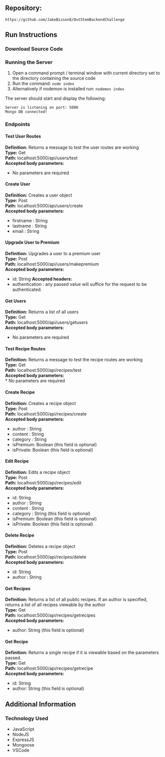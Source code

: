 ## Repository: 

```
https://github.com/JakeBisson8/OutStemBackendChallenge
```

## Run Instructions

### Download Source Code

### Running the Server
1. Open a command prompt / terminal window with current directory set to the directory containing the source code
1. Run the command: ```node index```
1. Alternatively if nodemon is installed run: ```nodemon index```

The server should start and display the following:
```
Server is listening on port: 5000
Mongo DB connected!
```

### Endpoints

#### Test User Routes
**Definition:** Returns a message to test the user routes are working <br/>
**Type:** Get <br/>
**Path:** localhost:5000/api/users/test <br/>
**Accepted body parameters:** <br/>
* No parameters are required

#### Create User
**Definition:** Creates a user object <br/>
**Type:** Post <br/>
**Path:** localhost:5000/api/users/create <br/>
**Accepted body parameters:** <br/>
* firstname : String
* lastname : String
* email : String

#### Upgrade User to Premium
**Definition:** Upgrades a user to a premium user <br/>
**Type:** Post <br/>
**Path:** localhost:5000/api/users/makepremium <br/>
**Accepted body parameters:** <br/>
* id: String
**Accepted headers:** <br/>
* authentication : any passed value will suffice for the request to be authenticated.

#### Get Users
**Definition:** Returns a list of all users <br/>
**Type:** Get <br/>
**Path:** localhost:5000/api/users/getusers <br/>
**Accepted body parameters:** <br/>
* No parameters are required

#### Test Recipe Routes
**Definition:** Returns a message to test the recipe routes are working <br/>
**Type:** Get <br/>
**Path:** localhost:5000/api/recipes/test <br/>
**Accepted body parameters:** <br/>
    * No parameters are required

#### Create Recipe
**Definition:** Creates a recipe object <br/>
**Type:** Post <br/>
**Path:** localhost:5000/api/recipes/create <br/>
**Accepted body parameters:** <br/>
* author : String
* content : String
* category : String
* isPremium: Boolean (this field is optional)
* isPrivate: Boolean (this field is optional)

#### Edit Recipe
**Definition:** Edits a recipe object <br/>
**Type:** Post <br/>
**Path:** localhost:5000/api/recipes/edit <br/>
**Accepted body parameters:** <br/>
* id: String 
* author : String
* content : String
* category : String  (this field is optional)
* isPremium: Boolean (this field is optional)
* isPrivate: Boolean (this field is optional)

#### Delete Recipe
**Definition:** Deletes a recipe object <br/>
**Type:** Post <br/>
**Path:** localhost:5000/api/recipes/delete <br/>
**Accepted body parameters:** <br/>
* id: String 
* author : String

#### Get Recipes
**Definition:** Returns a list of all public recipes. If an author is specified, returns a list of all recipes viewable by the author <br/>
**Type:** Get <br/>
**Path:** localhost:5000/api/recipes/getrecipes <br/>
**Accepted body parameters:** <br/>
* author: String (this field is optional)

#### Get Recipe
**Definition:** Returns a single recipe if it is viewable based on the parameters passed. <br/>
**Type:** Get <br/>
**Path:** localhost:5000/api/recipes/getrecipe <br/>
**Accepted body parameters:** <br/>
* id: String 
* author: String (this field is optional)

## Additional Information

### Technology Used
* JavaScript
* NodeJS
* ExpressJS
* Mongoose
* VSCode